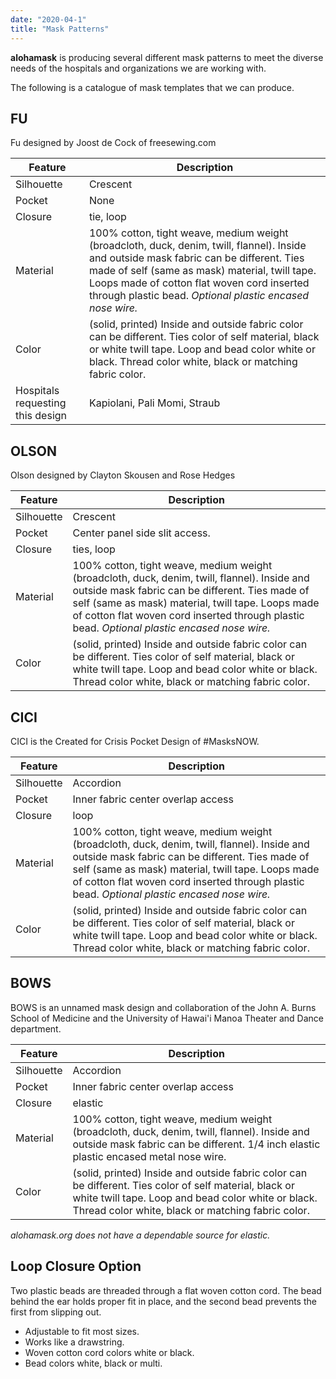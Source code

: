 ```yaml
---
date: "2020-04-1"
title: "Mask Patterns"
---
```


**alohamask** is producing several different mask patterns to meet the diverse needs of the hospitals and organizations we are working with.  

The following is a catalogue of mask templates that we can produce.

## FU

Fu designed by Joost de Cock of freesewing.com

| Feature    | Description |
|------------|-------------|
| Silhouette | Crescent    |
| Pocket     | None        |
| Closure    | tie, loop   |
| Material   | 100% cotton, tight weave, medium weight (broadcloth, duck, denim, twill, flannel). Inside and outside mask fabric can be different. Ties made of self (same as mask) material, twill tape. Loops made of cotton flat woven cord inserted through plastic bead. _Optional plastic encased nose wire._|
| Color      | (solid, printed) Inside and outside fabric color can be different. Ties color of self material, black or white twill tape. Loop and bead color white or black. Thread color white, black or matching fabric color. |
| Hospitals requesting this design | Kapiolani, Pali Momi, Straub | 


## OLSON

Olson designed by Clayton Skousen and Rose Hedges

| Feature    | Description |
|------------|-------------|
| Silhouette | Crescent    |
| Pocket     | Center panel side slit access. |
| Closure    | ties, loop |
| Material   | 100% cotton, tight weave, medium weight (broadcloth, duck, denim, twill, flannel). Inside and outside mask fabric can be different. Ties made of self (same as mask) material, twill tape. Loops made of cotton flat woven cord inserted through plastic bead. _Optional plastic encased nose wire._|
| Color      | (solid, printed) Inside and outside fabric color can be different. Ties color of self material, black or white twill tape. Loop and bead color white or black. Thread color white, black or matching fabric color. |

## CICI

CICI is the Created for Crisis Pocket Design of #MasksNOW.

| Feature    | Description |
|------------|-------------|
| Silhouette | Accordion    |
| Pocket     | Inner fabric center overlap access |
| Closure    | loop |
| Material   | 100% cotton, tight weave, medium weight (broadcloth, duck, denim, twill, flannel). Inside and outside mask fabric can be different. Ties made of self (same as mask) material, twill tape. Loops made of cotton flat woven cord inserted through plastic bead. _Optional plastic encased nose wire._|
| Color      | (solid, printed) Inside and outside fabric color can be different. Ties color of self material, black or white twill tape. Loop and bead color white or black. Thread color white, black or matching fabric color. |

## BOWS

BOWS is an unnamed mask design and collaboration of the John A. Burns School of Medicine and the University of Hawai'i Manoa Theater and Dance department.

| Feature    | Description |
|------------|-------------|
| Silhouette | Accordion    |
| Pocket     | Inner fabric center overlap access |
| Closure    | elastic |
| Material   | 100% cotton, tight weave, medium weight (broadcloth, duck, denim, twill, flannel). Inside and outside mask fabric can be different. 1/4 inch elastic plastic encased metal nose wire. |
| Color      | (solid, printed) Inside and outside fabric color can be different. Ties color of self material, black or white twill tape. Loop and bead color white or black. Thread color white, black or matching fabric color. |

_alohamask.org does not have a dependable source for elastic._

## Loop Closure Option

Two plastic beads are threaded through a flat woven cotton cord. The bead behind the ear holds proper fit in place, and the second bead prevents the first from slipping out.

* Adjustable to fit most sizes.  
* Works like a drawstring. 
* Woven cotton cord colors white or black.
* Bead colors white, black or multi.
